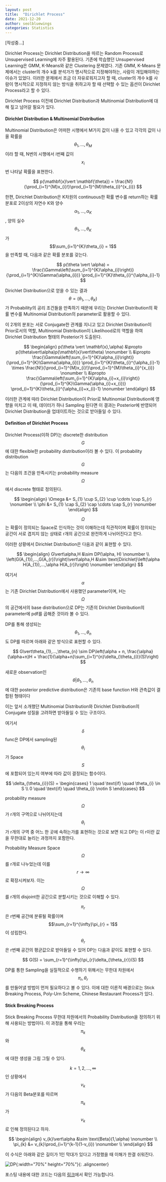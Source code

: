 ```yaml
---
layout: post
title:  "Dirichlet Process"
date: 2021-12-20
author: seolbluewings
categories: Statistics
---
```


[작성중...]

Dirichlet Process는 Dirichlet Distribution을 따르는 Random Process로 Unsupervised Learning에 자주 활용된다. 기존에 학습했던 Unsupervised Learning은 GMM, K-Means와 같은 Clustering 문제였다. 기존 GMM, K-Means 문제에서는 cluster의 개수 k를 분석가가 명시적으로 지정해야하는, 사람이 개입해야하는 이슈가 있었다. 이러한 문제에서 조금 더 자유로워지고자 할 때, cluster의 개수 k를 사람이 명시적으로 지정하지 않는 방식을 취하고자 할 때 선택할 수 있는 옵션이 Dirichlet Process라고 할 수 있다.

Dirichlet Process 이전에 Dirichlet Distribution과 Multinomial Distribution에 대해 짚고 넘어갈 필요가 있다.

#### Dirichlet Distribution & Multinomial Distribution

Multinomial Distribution은 어떠한 시행에서 M가지 값이 나올 수 있고 각각의 값이 나올 확률을 $$\theta_{1},...,\theta_{M}$$ 이라 할 때, N번의 시행에서 i번째 값이 $$x_{i}$$번 나타날 확률을 표현한다.

$$ p(\mathbf{x}\vert \mathbf{\theta}) = \frac{N!}{\prod_{i=1}^{M}x_{i}!}\prod_{i=1}^{M}\theta_{i}^{x_{i}} $$

한편, Dirichlet Distribution은 K차원의 continuous한 확률 변수를 return하는 확률 분포로 2이상의 자연수 K와 양수 $$\alpha_{1},...,\alpha_{K}$$, 양의 실수 $$\theta_{1},...,\theta_{K}$$ 가 $$\sum_{i=1}^{K}\theta_{i} = 1$$ 을 만족할 때, 다음과 같은 확률 분포를 갖는다.

$$ p(\theta \vert \alpha) = \frac{\Gamma\left(\sum_{i=1}^{K}\alpha_{i}\right)}{\prod_{i=1}^{K}\Gamma(\alpha_{i})} \prod_{i=1}^{K}\theta_{i}^{\alpha_{i}-1}  $$

Dirichlet Distribution으로 얻을 수 있는 결과 $$\theta = (\theta_{1},...,\theta_{K})$$ 가 Probability의 공리 조건들을 만족하기 때문에 우리는 Dirichlet Distribution의 확률 변수를 Multinomial Distribution의 parameter로 활용할 수 있다.

이 2개의 분포는 서로 Conjugate한 관계를 지니고 있고 Dirichlet Distribution이 Prior로서의 역할, Multinomial Distribution이 Likelihood로의 역할을 하여 Dirichlet Distribution 형태의 Posterior가 도출된다.

$$
\begin{align}
p(\theta \vert \mathbf{x},\alpha) &\propto p(\theta\vert\alpha)p(\mathbf{x}\vert\theta) \nonumber \\
&\propto \frac{\Gamma\left(\sum_{i=1}^{K}\alpha_{i}\right)}{\prod_{i=1}^{K}\Gamma(\alpha_{i})} \prod_{i=1}^{K}\theta_{i}^{\alpha_{i}-1} \times \frac{N!}{\prod_{i=1}^{M}x_{i}!}\prod_{i=1}^{M}\theta_{i}^{x_{i}} \nonumber \\
&\propto \frac{\Gamma\left(\sum_{i=1}^{K}\alpha_{i}+x_{i}\right)}{\prod_{i=1}^{K}\Gamma(\alpha_{i}+x_{i})} \prod_{i=1}^{K}\theta_{i}^{\alpha_{i}+x_{i}-1} \nonumber
\end{align}
$$

이러한 관계에 따라 Dirichlet Distribution이 Prior로 Multinomial Distribution에 영향을 미치고 이 때, 데이터가 하나 Sampling 된다면 이 결과는 Posterior에 반영되어 Dirichlet Distribution을 업데이트하는 것으로 받아들일 수 있다.


#### Definition of Dirichlet Process

Dirichlet Process(이하 DP)는 discrete한 distribution $$G$$에 대한 flexible한 probability distribution이라 볼 수 있다. 이 probability distribution $$G$$는 다음의 조건을 만족시키는 probability measure $$\Omega$$에서 discrete 형태로 정의된다.

$$
\begin{align}
\Omega &= S_{1} \cup S_{2} \cup \cdots \cup S_{r} \nonumber \\
\phi &= S_{1} \cap S_{2} \cap \cdots \cap S_{r} \nonumber
\end{align}
$$

$$\Omega$$는 확률이 정의되는 Space로 인식하는 것이 이해하는데 직관적이며 확률이 정의되는 공간이 서로 겹치지 않는 상태로 r개의 공간으로 완전하게 나뉘어진다고 한다.

이러한 상황에서 Dirichlet Distribution은 다음과 같이 표현할 수 있다.

$$
\begin{align}
G\vert\alpha,H &\sim DP(\alpha, H) \nonumber \\
\left(G(A_{1}),...,G(A_{r})\right)\vert\alpha,H &\sim \text{Dirichlet}\left(\alpha H(A_{1}),...,\alpha H(A_{r})\right) \nonumber
\end{align}
$$

여기서 $$\alpha$$는 기존 Dirichlet Distribution에서 사용했던 parameter이며, H는 $$\Omega$$의 공간에서의 base distribution으로 DP는 기존의 Dirichlet Distribution의 parameter에 pdf를 곱해준 것이라 볼 수 있다.

DP를 통해 생성되는 $$\theta_{1},...,\theta_{n}$$ 도 DP를 따르며 아래와 같은 방식으로 표현할 수 있다.

$$ G\vert\theta_{1},...,\theta_{n} \sim DP\left(\alpha + n, \frac{\alpha}{\alpha+n}H + \frac{1}{\alpha+n}\sum_{i=1}^{n}\delta_{\theta_{i}}(S)\right) $$

새로운 observation인 $$\theta \vert \theta_{1},...,\theta_{n}$$ 에 대한 posterior predictive distribution은 기존의 base function H와 관측값이 결합된 형태이다

이는 앞서 소개했던 Multinomial Distribution와 Dirichlet Distribution의 Conjugate 성질을 고려하면 받아들일 수 있는 구조이다.

여기서 $$\delta$$ func은 DP에서 sampling된 $$\theta_{i}$$ 가 Space $$S$$에 포함되어 있는지 여부에 따라 값이 결정되는 함수이다.

$$
\delta_{\theta_{i}}(S) = \begin{cases}
1 \quad \text{if} \quad \theta_{i} \in S \\
0 \quad \text{if} \quad \theta_{i} \notin S
\end{cases}
$$

probability measure $$\Omega$$가 r개의 구역으로 나뉘어지는데 $$\theta_{i}$$가 r개의 구역 중 어느 한 곳에 속하는가를 표현하는 것으로 보면 되고 DP는 이 r이란 값을 무한대로 늘리는 과정까지 포함한다.

Probability Measure Space $$\Omega$$를 r개로 나누었는데 이를 $$r \to \infty$$ 로 확장시켜보자. 이는 $$\Omega$$를 r개의 disjoint한 공간으로 분할시키는 것으로 이해할 수 있다.

$$\pi_{r}$$은 r번째 공간에 분류될 확률이며 $$\sum_{r=1}^{\infty}\pi_{r} = 1$$ 이 성립한다. $$\theta_{r}$$은 r번째 공간의 평균값으로 받아들일 수 있어 DP는 다음과 같이도 표현할 수 있다.

$$ G(S) = \sum_{r=1}^{\infty}\pi_{r}\delta_{\theta_{r}}(S) $$

DP를 통한 Sampling을 실질적으로 수행하기 위해서는 무한대 차원에서 $$\pi_{r},\theta_{r}$$를 만들어낼 방법이 먼저 필요하다고 볼 수 있다. 이에 대한 이론적 배경으로는 Stick Breaking Process, Poly-Urn Scheme, Chinese Restaurant Process가 있다.

#### Stick Breaking Process

Stick Breaking Process 무한대 차원에서의 Probability Distribution을 정의하기 위해 사용되는 방법이다. 이 과정을 통해 우리는 $$\pi_{k}$$와 $$\theta_{k}$$ 에 대한 생성을 그림 그릴 수 있다.

$$k=1,2,...,\infty$$ 인 상황에서 $$v_{k}$$가 다음의 Beta분포를 따르며 $$\pi_{k}$$가 $$v_{k}$$ 로 인해 정의된다고 하자.

$$
\begin{align}
v_{k}\vert\alpha &\sim \text{Beta}(1,\alpha) \nonumber \\
\pi_{k} &= v_{k}\prod_{i=1}^{k-1}(1-v_{i}) \nonumber \\
\end{align}
$$

이 수식은 아래와 같은 길이가 1인 막대가 있다고 가정했을 때 이해가 한결 쉬워진다.

![DP](https://github.com/seolbluewings/seolbluewings.github.io/blob/master/assets/DP2.png?raw=true){:width="70%" height="70%"}{: .aligncenter}




포스팅 내용에 대한 코드는 다음의 [링크](https://github.com/seolbluewings/Python/blob/master/cheating%20sheet/pandas%20cheating%20sheet.ipynb)에서 확인 가능합니다.
